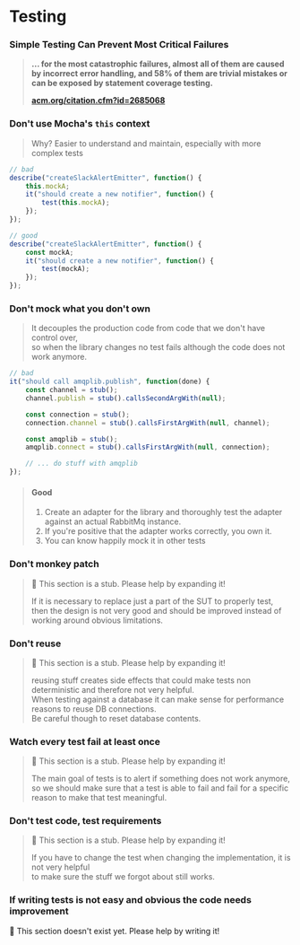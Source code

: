 # Testing

### **Simple Testing Can Prevent Most Critical Failures**

> **... for the most catastrophic failures, almost all of them are caused by incorrect error handling, and 58% of them are trivial mistakes or can be exposed by statement coverage testing.**
>
> [**acm.org/citation.cfm?id=2685068**](http://dl.acm.org/citation.cfm?id=2685068)

### Don't use **Mocha's **`this`** context**

> Why? Easier to understand and maintain, especially with more complex tests

```javascript
// bad
describe("createSlackAlertEmitter", function() {
    this.mockA;
    it("should create a new notifier", function() {
        test(this.mockA);
    });
});

// good
describe("createSlackAlertEmitter", function() {
    const mockA;
    it("should create a new notifier", function() {
        test(mockA);
    });
});
```

### Don't mock what you don't own

> It decouples the production code from code that we don't have control over,  
> so when the library changes no test fails although the code does not work anymore.

```javascript
// bad
it("should call amqplib.publish", function(done) {
    const channel = stub();
    channel.publish = stub().callsSecondArgWith(null);

    const connection = stub();
    connection.channel = stub().callsFirstArgWith(null, channel);

    const amqplib = stub();
    amqplib.connect = stub().callsFirstArgWith(null, connection);

    // ... do stuff with amqplib
});
```

> #### Good
>
> 1. Create an adapter for the library and thoroughly test the adapter against an actual RabbitMq instance.
> 2. If you're positive that the adapter works correctly, you own it.
> 3. You can know happily mock it in other tests

### Don't monkey patch

> 🚧 This section is a stub. Please help by expanding it!
>
> If it is necessary to replace just a part of the SUT to properly test,  
> then the design is not very good and should be improved instead of working around obvious limitations.

### Don't reuse

> 🚧 This section is a stub. Please help by expanding it!
>
> reusing stuff creates side effects that could make tests non deterministic and therefore not very helpful.  
> When testing against a database it can make sense for performance reasons to reuse DB connections.  
> Be careful though to reset database contents.

### Watch every test fail at least once

> 🚧 This section is a stub. Please help by expanding it!
>
> The main goal of tests is to alert if something does not work anymore,  
> so we should make sure that a test is able to fail and fail for a specific reason to make that test meaningful.

### Don't test code, test requirements

> 🚧 This section is a stub. Please help by expanding it!
>
> If you have to change the test when changing the implementation, it is not very helpful  
> to make sure the stuff we forgot about still works.

### If writing tests is not easy and obvious the code needs improvement

🚧 This section doesn't exist yet. Please help by writing it!

